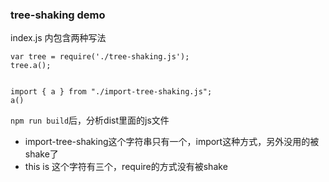 ### tree-shaking demo

index.js 内包含两种写法
```
var tree = require('./tree-shaking.js');
tree.a();


import { a } from "./import-tree-shaking.js";
a()

```
`npm run build`后，分析dist里面的js文件
* import-tree-shaking这个字符串只有一个，import这种方式，另外没用的被shake了
* this is 这个字符有三个，require的方式没有被shake




